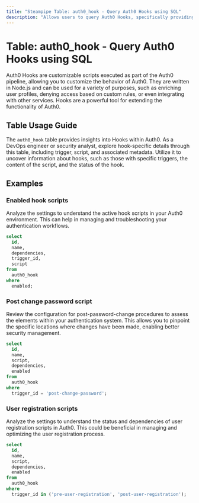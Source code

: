 ```yaml
---
title: "Steampipe Table: auth0_hook - Query Auth0 Hooks using SQL"
description: "Allows users to query Auth0 Hooks, specifically providing insights into the custom scripts that are executed as part of the Auth0 pipeline."
---
```


# Table: auth0_hook - Query Auth0 Hooks using SQL

Auth0 Hooks are customizable scripts executed as part of the Auth0 pipeline, allowing you to customize the behavior of Auth0. They are written in Node.js and can be used for a variety of purposes, such as enriching user profiles, denying access based on custom rules, or even integrating with other services. Hooks are a powerful tool for extending the functionality of Auth0.

## Table Usage Guide

The `auth0_hook` table provides insights into Hooks within Auth0. As a DevOps engineer or security analyst, explore hook-specific details through this table, including trigger, script, and associated metadata. Utilize it to uncover information about hooks, such as those with specific triggers, the content of the script, and the status of the hook.

## Examples

### Enabled hook scripts
Analyze the settings to understand the active hook scripts in your Auth0 environment. This can help in managing and troubleshooting your authentication workflows.

```sql
select
  id,
  name,
  dependencies,
  trigger_id,
  script
from
  auth0_hook
where
  enabled;
```

### Post change password script
Review the configuration for post-password-change procedures to assess the elements within your authentication system. This allows you to pinpoint the specific locations where changes have been made, enabling better security management.

```sql
select
  id,
  name,
  script,
  dependencies,
  enabled
from
  auth0_hook
where
  trigger_id = 'post-change-password';
```

### User registration scripts
Analyze the settings to understand the status and dependencies of user registration scripts in Auth0. This could be beneficial in managing and optimizing the user registration process.

```sql
select
  id,
  name,
  script,
  dependencies,
  enabled
from
  auth0_hook
where
  trigger_id in ('pre-user-registration', 'post-user-registration');
```